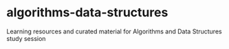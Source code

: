 # algorithms-data-structures
Learning resources and curated material for Algorithms and Data Structures study session
